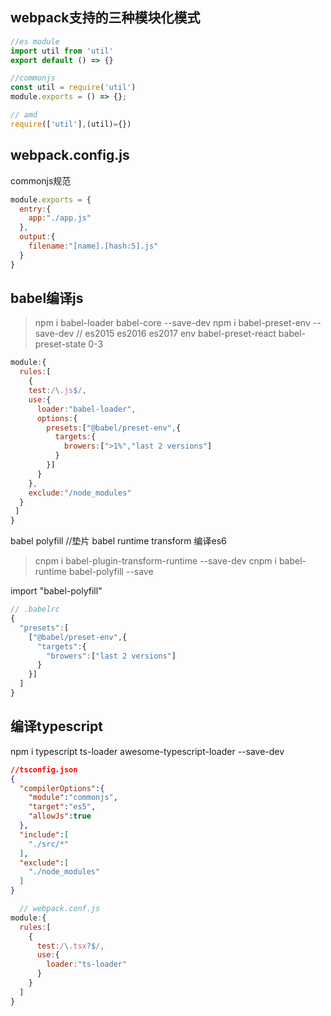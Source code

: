 ## webpack支持的三种模块化模式
```javascript
//es module
import util from 'util'
export default () => {}

//commonjs
const util = require('util')
module.exports = () => {};

// amd
require(['util'],(util)={})
```

## webpack.config.js

commonjs规范

```javascript
module.exports = {
  entry:{
    app:"./app.js"
  },
  output:{
    filename:"[name].[hash:5].js"
  }
}
```

## babel编译js

>npm i babel-loader babel-core --save-dev npm i babel-preset-env --save-dev // es2015 es2016 es2017 env babel-preset-react babel-preset-state 0-3

```javascript
module:{
  rules:[
    {
    test:/\.js$/,
    use:{
      loader:"babel-loader",
      options:{
        presets:["@babel/preset-env",{
          targets:{
            browers:[">1%","last 2 versions"]
          }
        }]
      }
    },
    exclude:"/node_modules"
  }
 ]
}
```

babel polyfill //垫片 babel runtime transform 编译es6

>cnpm i babel-plugin-transform-runtime --save-dev cnpm i babel-runtime babel-polyfill --save

import "babel-polyfill"

```javascript
// .babelrc
{
  "presets":[
    ["@babel/preset-env",{
      "targets":{
        "browers":["last 2 versions"]
      }
    }]
  ]
}
```

## 编译typescript

npm i typescript ts-loader awesome-typescript-loader --save-dev

```json
//tsconfig.json
{
  "compilerOptions":{
    "module":"commonjs",
    "target":"es5",
    "allowJs":true
  },
  "include":[
    "./src/*"
  ],
  "exclude":[
    "./node_modules"
  ]
}
```

```js
  // webpack.conf.js
module:{
  rules:[
    {
      test:/\.tsx?$/,
      use:{
        loader:"ts-loader"
      }
    }
  ]
}
```

